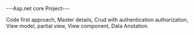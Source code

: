---Asp.net core Project--- 

Code first approach, 
Master details, 
Crud with authentication authorization, 
View model, partial view, 
View component, 
Data Anotation.

